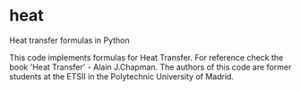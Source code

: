 # heat
Heat transfer formulas in Python


This code implements formulas for Heat Transfer.
For reference check the book 'Heat Transfer' - Alain J.Chapman.
The authors of this code are former students at the ETSII 
in the Polytechnic University of Madrid.
